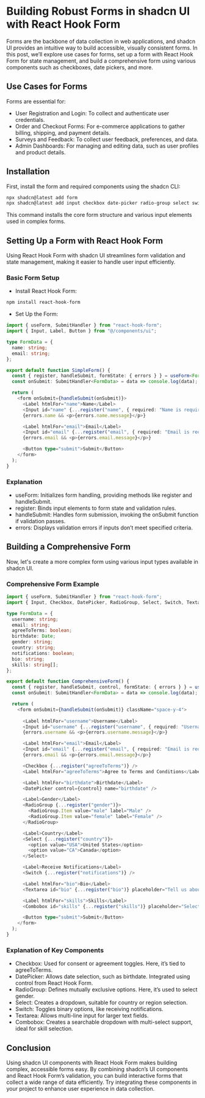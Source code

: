 # Building Robust Forms in shadcn UI with React Hook Form

Forms are the backbone of data collection in web applications, and shadcn UI provides an intuitive way to build accessible, visually consistent forms. In this post, we’ll explore use cases for forms, set up a form with React Hook Form for state management, and build a comprehensive form using various components such as checkboxes, date pickers, and more.

## Use Cases for Forms

Forms are essential for:

- User Registration and Login: To collect and authenticate user credentials.
- Order and Checkout Forms: For e-commerce applications to gather billing, shipping, and payment details.
- Surveys and Feedback: To collect user feedback, preferences, and data.
- Admin Dashboards: For managing and editing data, such as user profiles and product details.

## Installation

First, install the form and required components using the shadcn CLI:

```bash
npx shadcn@latest add form
npx shadcn@latest add input checkbox date-picker radio-group select switch textarea combobox
```

This command installs the core form structure and various input elements used in complex forms.

## Setting Up a Form with React Hook Form

Using React Hook Form with shadcn UI streamlines form validation and state management, making it easier to handle user input efficiently.

### Basic Form Setup

- Install React Hook Form:

```bash
npm install react-hook-form
```

- Set Up the Form:

```typescript
import { useForm, SubmitHandler } from "react-hook-form";
import { Input, Label, Button } from "@/components/ui";

type FormData = {
  name: string;
  email: string;
};

export default function SimpleForm() {
  const { register, handleSubmit, formState: { errors } } = useForm<FormData>();
  const onSubmit: SubmitHandler<FormData> = data => console.log(data);

  return (
    <form onSubmit={handleSubmit(onSubmit)}>
      <Label htmlFor="name">Name</Label>
      <Input id="name" {...register("name", { required: "Name is required" })} />
      {errors.name && <p>{errors.name.message}</p>}

      <Label htmlFor="email">Email</Label>
      <Input id="email" {...register("email", { required: "Email is required" })} />
      {errors.email && <p>{errors.email.message}</p>}

      <Button type="submit">Submit</Button>
    </form>
  );
}
```

### Explanation

- useForm: Initializes form handling, providing methods like register and handleSubmit.
- register: Binds input elements to form state and validation rules.
- handleSubmit: Handles form submission, invoking the onSubmit function if validation passes.
- errors: Displays validation errors if inputs don’t meet specified criteria.

## Building a Comprehensive Form

Now, let's create a more complex form using various input types available in shadcn UI.

### Comprehensive Form Example

```typescript
import { useForm, SubmitHandler } from "react-hook-form";
import { Input, Checkbox, DatePicker, RadioGroup, Select, Switch, Textarea, Combobox, Label, Button } from "@/components/ui";

type FormData = {
  username: string;
  email: string;
  agreeToTerms: boolean;
  birthdate: Date;
  gender: string;
  country: string;
  notifications: boolean;
  bio: string;
  skills: string[];
};

export default function ComprehensiveForm() {
  const { register, handleSubmit, control, formState: { errors } } = useForm<FormData>();
  const onSubmit: SubmitHandler<FormData> = data => console.log(data);

  return (
    <form onSubmit={handleSubmit(onSubmit)} className="space-y-4">
      
      <Label htmlFor="username">Username</Label>
      <Input id="username" {...register("username", { required: "Username is required" })} />
      {errors.username && <p>{errors.username.message}</p>}

      <Label htmlFor="email">Email</Label>
      <Input id="email" {...register("email", { required: "Email is required" })} />
      {errors.email && <p>{errors.email.message}</p>}

      <Checkbox {...register("agreeToTerms")} />
      <Label htmlFor="agreeToTerms">Agree to Terms and Conditions</Label>

      <Label htmlFor="birthdate">Birthdate</Label>
      <DatePicker control={control} name="birthdate" />

      <Label>Gender</Label>
      <RadioGroup {...register("gender")}>
        <RadioGroup.Item value="male" label="Male" />
        <RadioGroup.Item value="female" label="Female" />
      </RadioGroup>

      <Label>Country</Label>
      <Select {...register("country")}>
        <option value="USA">United States</option>
        <option value="CA">Canada</option>
      </Select>

      <Label>Receive Notifications</Label>
      <Switch {...register("notifications")} />

      <Label htmlFor="bio">Bio</Label>
      <Textarea id="bio" {...register("bio")} placeholder="Tell us about yourself" />

      <Label htmlFor="skills">Skills</Label>
      <Combobox id="skills" {...register("skills")} placeholder="Select skills" options={["JavaScript", "React", "CSS"]} multiple />

      <Button type="submit">Submit</Button>
    </form>
  );
}
```

### Explanation of Key Components

- Checkbox: Used for consent or agreement toggles. Here, it’s tied to agreeToTerms.
- DatePicker: Allows date selection, such as birthdate. Integrated using control from React Hook Form.
- RadioGroup: Defines mutually exclusive options. Here, it’s used to select gender.
- Select: Creates a dropdown, suitable for country or region selection.
- Switch: Toggles binary options, like receiving notifications.
- Textarea: Allows multi-line input for larger text fields.
- Combobox: Creates a searchable dropdown with multi-select support, ideal for skill selection.

## Conclusion

Using shadcn UI components with React Hook Form makes building complex, accessible forms easy. By combining shadcn’s UI components and React Hook Form’s validation, you can build interactive forms that collect a wide range of data efficiently. Try integrating these components in your project to enhance user experience in data collection.



















